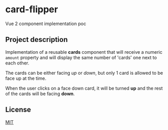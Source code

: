 # card-flipper
Vue 2 component implementation poc


## Project description

Implementation of a reusable **cards** component that will receive a numeric `amount` property and will display the same number of 'cards' one next to each other.

The cards can be either facing *up* or *down*, but only 1 card is allowed to be face up at the time.

When the user clicks on a face down card, it will be turned **up** and the rest of the cards will be facing **down**.


## License
[MIT](https://choosealicense.com/licenses/mit/)
